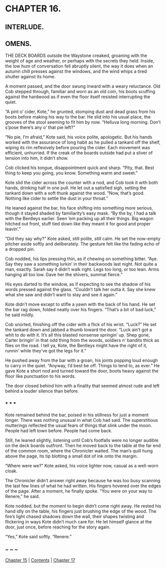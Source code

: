 # CHAPTER 16.

## INTERLUDE.

## OMENS.


THE DECK BOARDS outside the Waystone creaked, groaning with the weight of age and weather, or perhaps with the secrets they held. Inside, the low hum of conversation fell abruptly silent, the way it does when an autumn chill presses against the windows, and the wind whips a tired shutter against its home.

A moment passed, and the door swung inward with a weary reluctance. Old Cob stepped through, familiar and worn as an old coin, his boots scuffing against the hardwood as if even the floor itself resisted interrupting the quiet.

“A pint o’ cider, Kote,” he grunted, stomping dust and dead grass from his boots before making his way to the bar. He slid into his usual place, the grooves of the stool seeming to fit him by now. “Helluva long morning. Don’t s’pose there’s any o’ that pie left?”

“No pie, I’m afraid,” Kote said, his voice polite, apologetic. But his hands worked with the assurance of long habit as he pulled a tankard off the shelf, wiping its rim reflexively before pouring the cider. Each movement was efficient, unhurried. If the creak of the boards outside had put a sliver of tension into him, it didn’t show.

Cob clicked his tongue, disappointment quick and sharp. “Pity, that. Best thing to keep you going, you know. Something warm and sweet.”

Kote slid the cider across the counter with a nod, and Cob took it with both hands, drinking half in one pull. He let out a satisfied sigh, setting the tankard down with a soft thunk against the wood. “Now, that’s good. Nothing like cider to settle the dust in your throat.”

He leaned against the bar, his face shifting into something more serious, though it stayed shaded by familiarity’s easy mask. “By the by, I had a talk with the Bentleys earlier. Seen ’em packing up all their things. Big wagon hitched out front, stuff tied down like they meant it for good and proper leavin’.”

“Did they say why?” Kote asked, still polite, still calm. He set the now-empty pitcher aside softly and deliberately. The gesture felt like the fading echo of a dropped pin.

Cob nodded, his lips pressing thin, as if chewing on something bitter. “Aye. Say they saw a something lurkin’ in their backwoods last night. Not quite a man, exactly. Sarah say it didn’t walk right. Legs too long, or too lean. Arms hanging all too low. Gave her the shivers, summat fierce.”

His eyes darted to the window, as if expecting to see the shadow of his words pressed against the glass. “Couldn’t talk her outta it. Say she knew what she saw and didn’t want to stay and see it again.”

Kote didn’t move except to stifle a yawn with the back of his hand. He set the bar rag down, folded neatly over his fingers. “That’s a bit of bad luck,” he said mildly.

Cob snorted, finishing off the cider with a flick of his wrist. “Luck?” He set the tankard down and jabbed a thumb toward the door. “Luck ain’t got a whit to do with it. It’s all this blasted nonsense springin’ up. Shep gone, Carter bringin’ in that odd thing from the woods, soldiers n’ bandits thick as flies on the road. I tell ya, Kote, the Bentleys might have the right of it, runnin’ while they’ve got the legs for it.”

He pushed away from the bar with a groan, his joints popping loud enough to carry in the quiet. “Anyway, I’d best be off. Things to tend to, as ever.” He gave Kote a short nod and turned toward the door, boots heavy against the floor like punctuation to his words.

The door closed behind him with a finality that seemed almost rude and left behind a louder silence than before.

### * * *

Kote remained behind the bar, poised in his stillness for just a moment longer. There was nothing unusual in what Cob had said. The superstitious mutterings reflected the usual fears of things that slink under the moon. People had left town before. People had come back.

Still, he leaned slightly, listening until Cob’s footfalls were no longer audible on the deck boards outfront. Then he moved back to the table at the far end of the common room, where the Chronicler waited. The man’s quill hung above the page, its tip blotting a small dot of ink onto the margin.  

“Where were we?” Kote asked, his voice lighter now, casual as a well-worn cloak.  

The Chronicler didn’t answer right away because he was too busy scanning the last few lines of what he had written. His fingers hovered over the edges of the page. After a moment, he finally spoke. “You were on your way to Renere,” he said.

Kote nodded, but the moment to begin didn’t come right away. He rested his hand idly on the table, his fingers just brushing the edge of the wood. The fire’s light chased shadows down the wall, their shapes twisting and flickering in ways Kote didn’t much care for. He let himself glance at the door, just once, before reaching for the story again.

“Yes,” Kote said softly. “Renere.”

### ~ ~ ~

[Chapter 15](CHAPTER_15.md) | [Contents](Contents.md) | [Chapter 17](CHAPTER_17.md)
